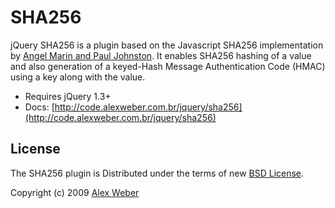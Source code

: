 # SHA256

jQuery SHA256 is a plugin based on the Javascript SHA256 implementation by [Angel Marin and Paul Johnston](http://anmar.eu.org/projects/jssha2/). It enables SHA256 hashing of a value and also generation of a keyed-Hash Message Authentication Code (HMAC) using a key along with the value.

* Requires jQuery 1.3+
* Docs: [http://code.alexweber.com.br/jquery/sha256](http://code.alexweber.com.br/jquery/sha256)


## License

The SHA256 plugin is Distributed under the terms of new [BSD License](http://www.opensource.org/licenses/bsd-license.php).

Copyright (c) 2009 [Alex Weber](http://alexweber.com.br)
